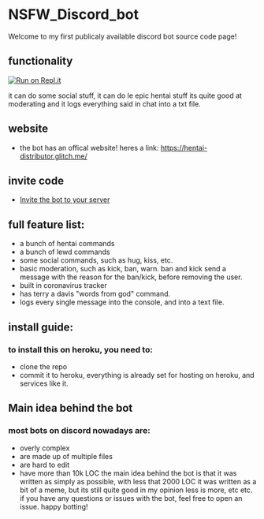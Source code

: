 # NSFW_Discord_bot 
Welcome to my first publicaly available discord bot source code page!
 
## functionality 

[![Run on Repl.it](https://repl.it/badge/github/Eddy-Arch/NSFW_Discordb_bot)](https://repl.it/github/Eddy-Arch/NSFW_Discordb_bot)
 
it can do some social stuff,
it can do le epic hentai stuff
its quite good at moderating
and it logs everything said in  chat into a txt file.

## website
- the bot has an offical website! heres a link: https://hentai-distributor.glitch.me/
## invite code
- [Invite the bot to your server](https://discordapp.com/oauth2/authorize?client_id=610938779401846804&scope=bot&permissions=8)


## full feature list:

- a bunch of hentai commands
- a bunch of lewd commands
- some social commands, such as hug, kiss, etc. 
- basic moderation, such as kick, ban, warn. ban and kick send a message with the reason for the ban/kick, before removing the user.
- built in coronavirus tracker
- has terry a davis "words from god" command.
- logs every single message into the console, and into a text file. 


## install guide:
### to install this on heroku, you need to: 
- clone the repo
- commit it to heroku, everything is already set for hosting on heroku, and services like it.

## Main idea behind the bot
### most bots on discord nowadays are:
- overly complex
- are made up of multiple files
- are hard to edit
- have more than 10k LOC
the main idea behind the bot is that it was written as simply as possible, with less that 2000 LOC
it was written as a bit of a meme, but its still quite good in my opinion
less is more, etc etc.
if you have any questions or issues with the bot, feel free to open an issue.
happy botting! 
